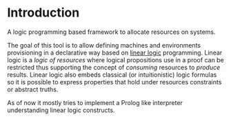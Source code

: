 # Introduction

A logic programming based framework to allocate resources on systems.

The goal of this tool is to allow defining machines and environments provisioning in a declarative way based on
[linear logic](https://en.wikipedia.org/wiki/Linear_logic) programming. Linear logic is a *logic of resources* where logical
propositions use in a proof can be restricted thus supporting the concept of *consuming*  resources to *produce*  results. Linear
logic also embeds classical (or intuitionistic) logic formulas so it is possible to express properties that hold under resources
constraints or abstract truths.

As of now it mostly tries to implement a Prolog like interpreter understanding linear logic constructs.
